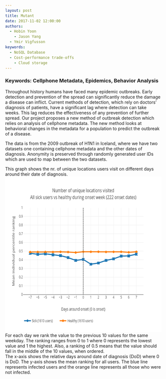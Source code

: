 ```yaml
---
layout: post
title: Mutant
date: 2017-11-02 12:00:00
authors:
  - Hobin Yoon
	- Jason Yang
  - Ymir Vigfusson
keywords:
  - NoSQL Database
  - Cost-performance trade-offs
	- Cloud storage
---
```


### Keywords: Cellphone Metadata, Epidemics, Behavior Analysis

Throughout history humans have faced many epidemic outbreaks. Early detection and prevention of the spread can significantly reduce the damage a disease can inflict. Current methods of detection, which rely on doctors’ diagnosis of patients, have a significant lag where detection can take weeks. This lag reduces the effectiveness of any prevention of further spread. Our project proposes a new method of outbreak detection which relies on analysis of cellphone metadata. The new method looks at behavioral changes in the metadata for a population to predict the outbreak of a disease.  

The data is from the 2009 outbreak of H1N1 in Iceland, where we have two datasets one containing cellphone metadata and the other dates of diagnosis. Anonymity is preserved through randomly generated user IDs which are used to map between the two datasets.

<div class="ui segments">
  <div class="ui secondary segment">
    This graph shows the nr. of unique locations users visit on different days around their date of diagnosis. 
  </div>
  <div class="ui segment">
    <img class="ui centered large rounded image" style="width: 700px; height: 500px;" src="../resources/posts/cdr/unique_locations_visited_bin0.png"/>
  </div>
  <div class="ui secondary segment">
    For each day we rank the value to the previous 10 values for the same weekday. The ranking ranges from 0 to 1 where 0 represents the lowest value and 1 the highest. Also, a ranking of 0.5 means that the value should fall in the middle of the 10 values, when ordered.
    <br>
    The x-axis shows the relative days around date of diagnosis (DoD) where 0 is DoD. The y-axis shows the mean ranking for all users. The blue line represents infected users and the orange line represents all those who were not infected.
  </div>
</div>


 
